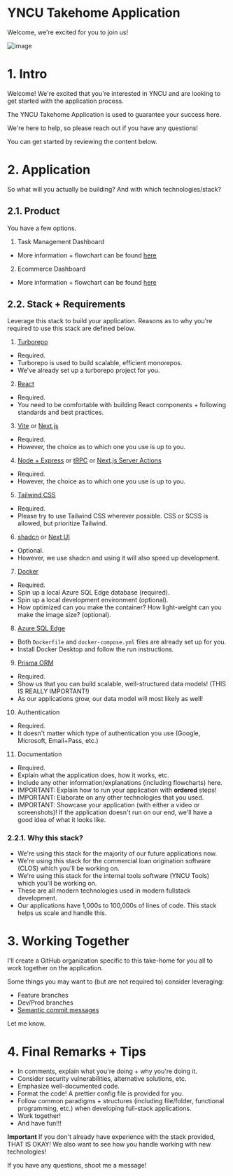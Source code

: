 # YNCU Takehome Application
Welcome, we're excited for you to join us!

![image](https://github.com/user-attachments/assets/d26894ad-dc08-4ae3-aeaf-89ba3ce899df)

# 1. Intro

Welcome! We're excited that you're interested in YNCU and are looking to get started with the application process.

The YNCU Takehome Application is used to guarantee your success here.

We're here to help, so please reach out if you have any questions!

You can get started by reviewing the content below.

# 2. Application

So what will you actually be building? And with which technologies/stack?

## 2.1. Product

You have a few options.

1. Task Management Dashboard

- More information + flowchart can be found [here](https://app.eraser.io/workspace/cmNuIVpAo1hWjtxs77BM?origin=share)

2. Ecommerce Dashboard

- More information + flowchart can be found [here](https://app.eraser.io/workspace/cmNuIVpAo1hWjtxs77BM?origin=share)


## 2.2. Stack + Requirements

Leverage this stack to build your application. Reasons as to why you're required to use this stack are defined below.

1. [Turborepo](https://turbo.build/)

- Required.
- Turborepo is used to build scalable, efficient monorepos.
- We've already set up a turborepo project for you.

2. [React](https://react.dev/)

- Required.
- You need to be comfortable with building React components + following standards and best practices.

3. [Vite](https://vite.dev/) or [Next.js](https://nextjs.org/)

- Required.
- However, the choice as to which one you use is up to you.

4. [Node + Express](https://expressjs.com/) or [tRPC](https://trpc.io/) or [Next.js Server Actions](https://nextjs.org/docs/app/building-your-application/data-fetching/server-actions-and-mutations)

- Required.
- However, the choice as to which one you use is up to you.

5. [Tailwind CSS](https://tailwindcss.com/)

- Required.
- Please try to use Tailwind CSS wherever possible. CSS or SCSS is allowed, but prioritize Tailwind.

6. [shadcn](https://ui.shadcn.com/) or [Next UI](https://nextui.org/)

- Optional.
- However, we use shadcn and using it will also speed up development.

7. [Docker](https://www.docker.com/)

- Required.
- Spin up a local Azure SQL Edge database (required).
- Spin up a local development environment (optional).
- How optimized can you make the container? How light-weight can you make the image size? (optional).

8. [Azure SQL Edge](https://azure.microsoft.com/en-us/products/azure-sql/edge)

- Both `Dockerfile` and `docker-compose.yml` files are already set up for you.
- Install Docker Desktop and follow the run instructions.

9. [Prisma ORM](https://www.prisma.io/)

- Required.
- Show us that you can build scalable, well-structured data models! (THIS IS REALLY IMPORTANT!)
- As our applications grow, our data model will most likely as well!

10. Authentication

- Required.
- It doesn't matter which type of authentication you use (Google, Microsoft, Email+Pass, etc.)

11. Documentation

- Required.
- Explain what the application does, how it works, etc.
- Include any other information/explanations (including flowcharts) here.
- IMPORTANT: Explain how to run your application with **ordered** steps!
- IMPORTANT: Elaborate on any other technologies that you used.
- IMPORTANT: Showcase your application (with either a video or screenshots)! If the application doesn't run on our end, we'll have a good idea of what it looks like.

### 2.2.1. Why this stack?

- We're using this stack for the majority of our future applications now.
- We're using this stack for the commercial loan origination software (CLOS) which you'll be working on.
- We're using this stack for the internal tools software (YNCU Tools) which you'll be working on.
- These are all modern technologies used in modern fullstack development.
- Our applications have 1,000s to 100,000s of lines of code. This stack helps us scale and handle this.

# 3. Working Together

I'll create a GitHub organization specific to this take-home for you all to work together on the application.

Some things you may want to (but are not required to) consider leveraging:
- Feature branches
- Dev/Prod branches
- [Semantic commit messages](https://gist.github.com/joshbuchea/6f47e86d2510bce28f8e7f42ae84c716)

Let me know.

# 4. Final Remarks + Tips

- In comments, explain what you're doing + why you're doing it.
- Consider security vulnerabilities, alternative solutions, etc.
- Emphasize well-documented code.
- Format the code! A prettier config file is provided for you.
- Follow common paradigms + structures (including file/folder, functional programming, etc.) when developing full-stack applications.
- Work together!
- And have fun!!!

**Important**
If you don't already have experience with the stack provided, THAT IS OKAY! We also want to see how you handle working with new technologies!

If you have any questions, shoot me a message!
